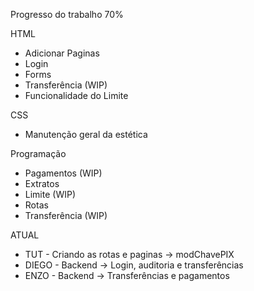 Progresso do trabalho 70%

HTML
- Adicionar Paginas
- Login
- Forms
- Transferência (WIP)
- Funcionalidade do Limite


CSS
- Manutenção geral da estética


Programação
- Pagamentos (WIP)
- Extratos
- Limite (WIP)
- Rotas
- Transferência (WIP)


ATUAL
- TUT - Criando as rotas e paginas -> modChavePIX
- DIEGO - Backend -> Login, auditoria e transferências
- ENZO - Backend -> Transferências e pagamentos
